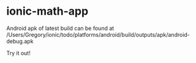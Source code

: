 # ionic-math-app

Android apk of latest build can be found at /Users/Gregory/ionic/todo/platforms/android/build/outputs/apk/android-debug.apk

Try it out!